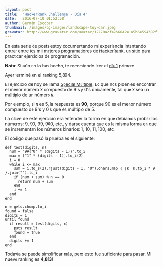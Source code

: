 ```yaml
---
layout: post
title:  "HackerRank Challenge - Día 4"
date:   2016-07-10 01:52:58
author: Germán Escobar
thumbnail: /images/bg-images/landscape-toy-car.jpeg
gravatar: http://www.gravatar.com/avatar/12270acfe9b6842e1a5b6e594382f149.jpg?s=80
---
```


En esta serie de posts estoy documentando mi experiencia intentando entrar entre los mil mejores programadores de <a href="https://www.hackerrank.com" target="_blank">HackerRank</a>, un sitio para practicar ejercicios de programación.

**Nota:** Si aún no lo has hecho, te recomiendo leer el <a href="/hackerrank-challenge-dia-1/">día 1</a> primero.

Ayer terminé en el ranking 5,894.

El ejercicio de hoy se llama <a href="https://www.hackerrank.com/challenges/special-multiple" target="_blank">Special Multiple</a>. Lo que nos piden es encontrar el menor número `X` compuesto de 9's y 0's únicamente, tal que `X` sea un múltiplo de un número `N`.

Por ejemplo, si `N` es 5, la respuesta es **90**, porque 90 es el menor número compuesto de 9's y 0's que es múltiplo de 5.

La clave de este ejercicio era entender la forma en que debíamos probar los números: 9, 90, 99, 900, etc., y darse cuenta que es la misma forma en que se incrementan los números binarios: 1, 10, 11, 100, etc.

El código que pasó la prueba es el siguiente:

<pre><code class="overflow ruby">def test(digits, n)
  num = "9#{'0' * (digits - 1)}".to_i
  max = ("1" * (digits - 1)).to_i(2)
  i = 0
  while i <= max
    sum = i.to_s(2).rjust(digits - 1, "0").chars.map { |k| k.to_i * 9 }.join("").to_i
    if (num + sum) % n == 0
      return num + sum
    end
    i += 1
  end
end

n = gets.chomp.to_i
found = false
digits = 1
until found
  if result = test(digits, n)
    puts result
    found = true
  end
  digits += 1
end</code></pre>

Todavía se puede simplificar más, pero esto fue suficiente para pasar. Mi nuevo ranking es **4,813**!
